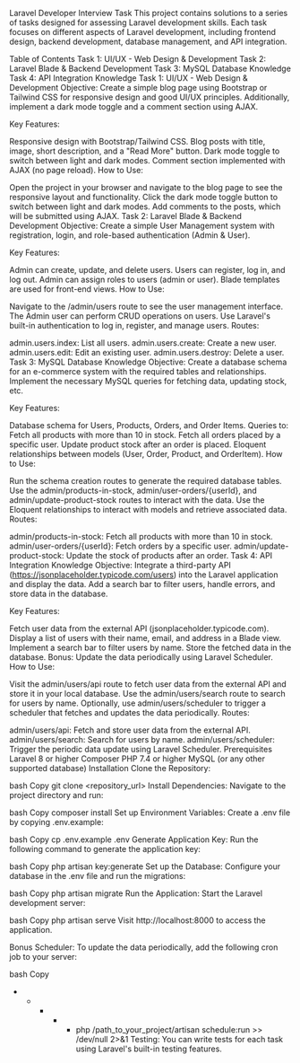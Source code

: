 Laravel Developer Interview Task
This project contains solutions to a series of tasks designed for assessing Laravel development skills. Each task focuses on different aspects of Laravel development, including frontend design, backend development, database management, and API integration.

Table of Contents
Task 1: UI/UX - Web Design & Development
Task 2: Laravel Blade & Backend Development
Task 3: MySQL Database Knowledge
Task 4: API Integration Knowledge
Task 1: UI/UX - Web Design & Development
Objective: Create a simple blog page using Bootstrap or Tailwind CSS for responsive design and good UI/UX principles. Additionally, implement a dark mode toggle and a comment section using AJAX.

Key Features:

Responsive design with Bootstrap/Tailwind CSS.
Blog posts with title, image, short description, and a "Read More" button.
Dark mode toggle to switch between light and dark modes.
Comment section implemented with AJAX (no page reload).
How to Use:

Open the project in your browser and navigate to the blog page to see the responsive layout and functionality.
Click the dark mode toggle button to switch between light and dark modes.
Add comments to the posts, which will be submitted using AJAX.
Task 2: Laravel Blade & Backend Development
Objective: Create a simple User Management system with registration, login, and role-based authentication (Admin & User).

Key Features:

Admin can create, update, and delete users.
Users can register, log in, and log out.
Admin can assign roles to users (admin or user).
Blade templates are used for front-end views.
How to Use:

Navigate to the /admin/users route to see the user management interface.
The Admin user can perform CRUD operations on users.
Use Laravel's built-in authentication to log in, register, and manage users.
Routes:

admin.users.index: List all users.
admin.users.create: Create a new user.
admin.users.edit: Edit an existing user.
admin.users.destroy: Delete a user.
Task 3: MySQL Database Knowledge
Objective: Create a database schema for an e-commerce system with the required tables and relationships. Implement the necessary MySQL queries for fetching data, updating stock, etc.

Key Features:

Database schema for Users, Products, Orders, and Order Items.
Queries to:
Fetch all products with more than 10 in stock.
Fetch all orders placed by a specific user.
Update product stock after an order is placed.
Eloquent relationships between models (User, Order, Product, and OrderItem).
How to Use:

Run the schema creation routes to generate the required database tables.
Use the admin/products-in-stock, admin/user-orders/{userId}, and admin/update-product-stock routes to interact with the data.
Use the Eloquent relationships to interact with models and retrieve associated data.
Routes:

admin/products-in-stock: Fetch all products with more than 10 in stock.
admin/user-orders/{userId}: Fetch orders by a specific user.
admin/update-product-stock: Update the stock of products after an order.
Task 4: API Integration Knowledge
Objective: Integrate a third-party API (https://jsonplaceholder.typicode.com/users) into the Laravel application and display the data. Add a search bar to filter users, handle errors, and store data in the database.

Key Features:

Fetch user data from the external API (jsonplaceholder.typicode.com).
Display a list of users with their name, email, and address in a Blade view.
Implement a search bar to filter users by name.
Store the fetched data in the database.
Bonus: Update the data periodically using Laravel Scheduler.
How to Use:

Visit the admin/users/api route to fetch user data from the external API and store it in your local database.
Use the admin/users/search route to search for users by name.
Optionally, use admin/users/scheduler to trigger a scheduler that fetches and updates the data periodically.
Routes:

admin/users/api: Fetch and store user data from the external API.
admin/users/search: Search for users by name.
admin/users/scheduler: Trigger the periodic data update using Laravel Scheduler.
Prerequisites
Laravel 8 or higher
Composer
PHP 7.4 or higher
MySQL (or any other supported database)
Installation
Clone the Repository:

bash
Copy
git clone <repository_url>
Install Dependencies: Navigate to the project directory and run:

bash
Copy
composer install
Set up Environment Variables: Create a .env file by copying .env.example:

bash
Copy
cp .env.example .env
Generate Application Key: Run the following command to generate the application key:

bash
Copy
php artisan key:generate
Set up the Database: Configure your database in the .env file and run the migrations:

bash
Copy
php artisan migrate
Run the Application: Start the Laravel development server:

bash
Copy
php artisan serve
Visit http://localhost:8000 to access the application.

Bonus
Scheduler: To update the data periodically, add the following cron job to your server:

bash
Copy
* * * * * php /path_to_your_project/artisan schedule:run >> /dev/null 2>&1
Testing: You can write tests for each task using Laravel's built-in testing features.
